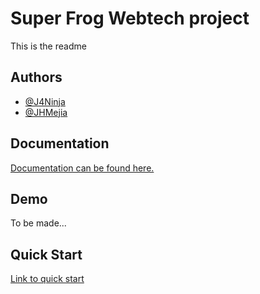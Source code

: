 
# Super Frog Webtech project

This is the readme 
## Authors

- [@J4Ninja](https://www.github.com/J4Ninja)
- [@JHMejia](https://github.com/jhmejia)


## Documentation

[Documentation can be found here.](https://superfrog.jhmejia.com)


## Demo

To be made...


## Quick Start

[Link to quick start ](https://superfrog.jhmejia.com)


    